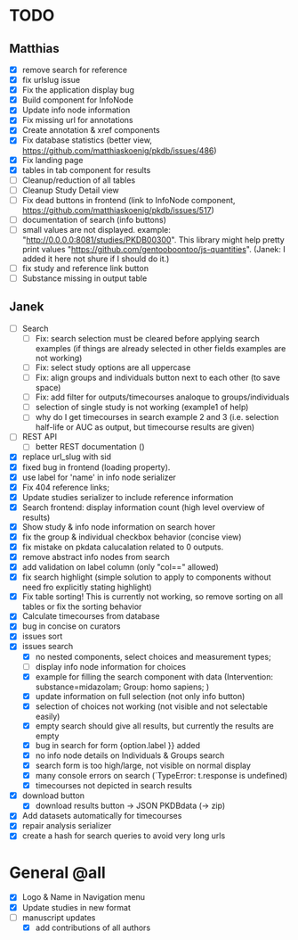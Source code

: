 # TODO
## Matthias
- [x] remove search for reference
- [x] fix urlslug issue
- [x] Fix the application display bug
- [x] Build component for InfoNode
- [x] Update info node information
- [x] Fix missing url for annotations
- [x] Create annotation & xref components
- [x] Fix database statistics (better view, https://github.com/matthiaskoenig/pkdb/issues/486)
- [x] Fix landing page
- [x] tables in tab component for results
- [ ] Cleanup/reduction of all tables
- [ ] Cleanup Study Detail view
- [ ] Fix dead buttons in frontend (link to InfoNode component, https://github.com/matthiaskoenig/pkdb/issues/517)
- [ ] documentation of search (info buttons)
- [ ] small values are not displayed. example: "http://0.0.0.0:8081/studies/PKDB00300". This library might help pretty print values "https://github.com/gentooboontoo/js-quantities". (Janek: I added it here not shure if I should do it.)
- [ ] fix study and reference link button
- [ ] Substance missing in output table

## Janek
- [ ] Search
    - [ ] Fix: search selection must be cleared before applying search examples (if things are 
    already selected in other fields examples are not working)
    - [ ] Fix: select study options are all uppercase
    - [ ] Fix: align groups and individuals button next to each other (to save space)
    - [ ] Fix: add filter for outputs/timecourses analoque to groups/individuals
    - [ ] selection of single study is not working (example1 of help)
    - [ ] why do I get timecourses in search example 2 and 3 (i.e. selection half-life or AUC as output,
    but timecourse results are given)
- [ ] REST API 
     - [ ] better REST documentation ()

- [x] replace url_slug with sid
- [x] fixed bug in frontend (loading property).
- [x] use label for 'name' in info node serializer
- [x] Fix 404 reference links;
- [x] Update studies serializer to include reference information
- [x] Search frontend: display information count (high level overview of results)
- [x] Show study & info node information on search hover
- [x] fix the group & individual checkbox behavior (concise view)
- [x] fix mistake on pkdata calucalation related to 0 outputs.
- [x] remove abstract info nodes from search
- [x] add validation on label column (only "col==" allowed) 
- [x] fix search highlight (simple solution to apply to components without need fro explicitly stating highlight)
- [x] Fix table sorting! This is currently not working, so remove sorting on all tables or fix the sorting behavior
- [x] Calculate timecourses from database
- [x] bug in concise on curators
- [x] issues sort
- [x] issues search
    - [x] no nested components, select choices and measurement types;
    - [ ] display info node information for choices
    - [x] example for filling the search component with data (Intervention: substance=midazolam; Group: homo sapiens; )
    - [x] update information on full selection (not only info button)
    - [x] selection of choices not working (not visible and not selectable easily)
    - [x] empty search should give all results, but currently the results are empty
    - [x] bug in search for form {option.label }} added
    - [x] no info node details on Individuals & Groups search
    - [x] search form is too high/large, not visible on normal display
    - [x] many console errors on search (`TypeError: t.response is undefined)
    - [x] timecourses not depicted in search results
- [x] download button
    - [x] download results button -> JSON PKDBdata (-> zip) 

- [x] Add datasets automatically for timecourses
- [x] repair analysis serializer
- [x] create a hash for search queries to avoid very long urls  

# General @all
- [x] Logo & Name in Navigation menu
- [x] Update studies in new format
- [ ] manuscript updates
    -[x] add contributions of all authors